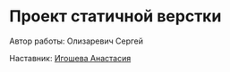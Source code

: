 <h1>Проект статичной верстки</h1>

Автор работы: Олизаревич Сергей

Наставник: <a href="https://github.com/igosheva">Игошева Анастасия</a>
